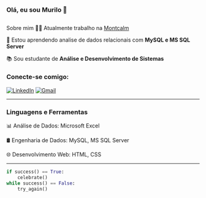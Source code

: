 ### Olá, eu sou Murilo 👋

##
 Sobre mim
👨‍💻 Atualmente trabalho na [Montcalm](https://montcalm.com.br/)

🌱 Estou aprendendo analise de dados relacionais com **MySQL e MS SQL Server**

📚 Sou estudante de **Análise e Desenvolvimento de Sistemas**

### Conecte-se comigo:

[![LinkedIn](https://custom-icon-badges.demolab.com/badge/LinkedIn-0A66C2?logo=linkedin-white&logoColor=fff)](https://www.linkedin.com/in/murilo-nunes-neto/) [![Gmail](https://img.shields.io/badge/Gmail-D14836?logo=gmail&logoColor=white)](murilonunesneto@gmail.com)

---
### Linguagens e Ferramentas

📊 Análise de Dados: Microsoft Excel

🛢️ Engenharia de Dados: MySQL, MS SQL Server

🌐 Desenvolvimento Web: HTML, CSS

---

```python
if success() == True:
    celebrate()
while success() == False:
    try_again()
